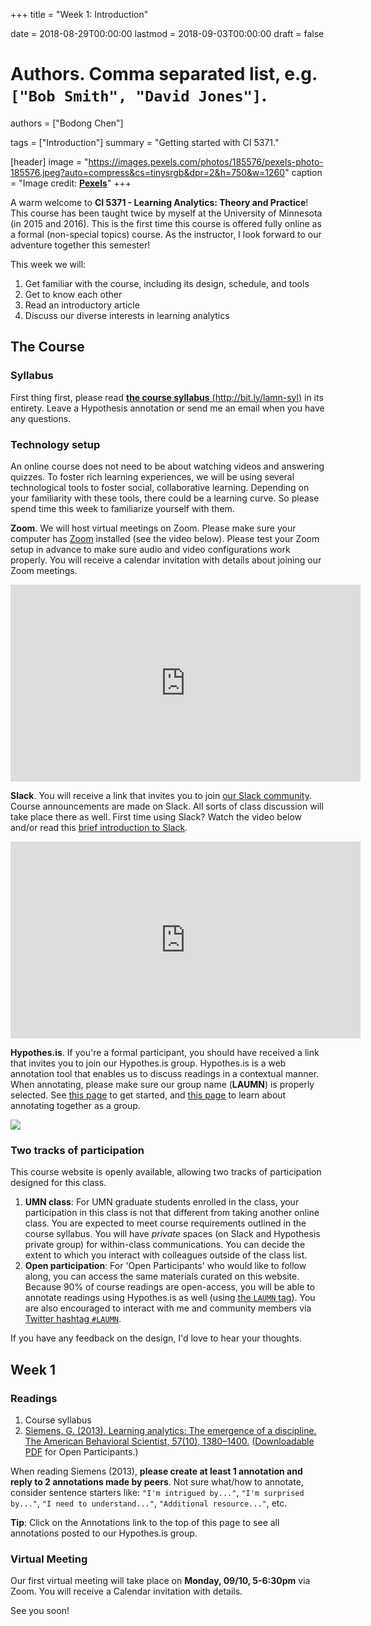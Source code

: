 +++
title = "Week 1: Introduction"

date = 2018-08-29T00:00:00
lastmod = 2018-09-03T00:00:00
draft = false

# Authors. Comma separated list, e.g. `["Bob Smith", "David Jones"]`.
authors = ["Bodong Chen"]

tags = ["Introduction"]
summary = "Getting started with CI 5371."

[header]
image = "https://images.pexels.com/photos/185576/pexels-photo-185576.jpeg?auto=compress&cs=tinysrgb&dpr=2&h=750&w=1260"
caption = "Image credit: [**Pexels**](https://www.pexels.com/photo/analytics-text-185576/)"
+++

A warm welcome to **CI 5371 - Learning Analytics: Theory and Practice**! This course has been taught twice by myself at the University of Minnesota (in 2015 and 2016). This is the first time this course is offered fully online as a formal (non-special topics) course. As the instructor, I look forward to our adventure together this semester!

This week we will: 

1. Get familiar with the course, including its design, schedule, and tools
1. Get to know each other
2. Read an introductory article
3. Discuss our diverse interests in learning analytics

## The Course

### Syllabus

First thing first, please read [**the course syllabus** (http://bit.ly/lamn-syl)](http://bit.ly/lamn-syl) in its entirety. Leave a Hypothesis annotation or send me an email when you have any questions. 

### Technology setup

An online course does not need to be about watching videos and answering quizzes. To foster rich learning experiences, we will be using several technological tools to foster social, collaborative learning. Depending on your familiarity with these tools, there could be a learning curve. So please spend time this week to familiarize yourself with them.

**Zoom**. We will host virtual meetings on Zoom. Please make sure your computer has [Zoom](https://zoom.us/) installed (see the video below). Please test your Zoom setup in advance to make sure audio and video configurations work properly. You will receive a calendar invitation with details about joining our Zoom meetings. 

<iframe width="560" height="315" src="https://www.youtube-nocookie.com/embed/vFhAEoCF7jg?rel=0" frameborder="0" allow="autoplay; encrypted-media" allowfullscreen></iframe>

**Slack**. You will receive a link that invites you to join [our Slack community](https://la-mn.slack.com/). Course announcements are made on Slack. All sorts of class discussion will take place there as well. First time using Slack? Watch the video below and/or read this [brief introduction to Slack](https://get.slack.help/hc/en-us/articles/115004071768-What-is-Slack-).

<iframe width="560" height="315" src="https://www.youtube-nocookie.com/embed/9RJZMSsH7-g?rel=0" frameborder="0" allow="autoplay; encrypted-media" allowfullscreen></iframe>

**Hypothes.is**. If you're a formal participant, you should have received a link that invites you to join our Hypothes.is group. Hypothes.is is a web annotation tool that enables us to discuss readings in a contextual manner. When annotating, please make sure our group name (**LAUMN**) is properly selected. See [this page](https://web.hypothes.is/help/quick-start-guide/) to get started, and [this page](https://web.hypothes.is/help/annotating-with-groups/) to learn about annotating together as a group.

![](https://d242fdlp0qlcia.cloudfront.net/uploads/2018/03/21135305/scopeselector-groupname.png)


### Two tracks of participation

This course website is openly available, allowing two tracks of participation designed for this class.

1. **UMN class**: For UMN graduate students enrolled in the class, your participation in this class is not that different from taking another online class. You are expected to meet course requirements outlined in the course syllabus. You will have *private* spaces (on Slack and Hypothesis private group) for within-class communications. You can decide the extent to which you interact with colleagues outside of the class list.
2. **Open participation**: For 'Open Participants' who would like to follow along, you can access the same materials curated on this website. Because 90% of course readings are open-access, you will be able to annotate readings using Hypothes.is as well (using [the `LAUMN` tag](https://hypothes.is/search?q=tag%3ALAUMN)). You are also encouraged to interact with me and community members via [Twitter hashtag `#LAUMN`](https://twitter.com/search?q=%23LAUMN&src=typd).

If you have any feedback on the design, I'd love to hear your thoughts.

## Week 1

### Readings

1. Course syllabus
2. [Siemens, G. (2013). Learning analytics: The emergence of a discipline. The American Behavioral Scientist, 57(10), 1380–1400.](http://journals.sagepub.com.ezp3.lib.umn.edu/doi/pdf/10.1177/0002764213498851)  ([Downloadable PDF](https://iu.instructure.com/files/56153619/download?download_frd=1) for Open Participants.)

When reading Siemens (2013), **please create at least 1 annotation and reply to 2 annotations made by peers**. Not sure what/how to annotate, consider sentence starters like: `"I'm intrigued by..."`, `"I'm surprised by..."`, `"I need to understand..."`, `"Additional resource..."`, etc.

**Tip**: Click on the Annotations link to the top of this page to see all annotations posted to our Hypothes.is group.

### Virtual Meeting

Our first virtual meeting will take place on **Monday, 09/10, 5-6:30pm** via Zoom. You will receive a Calendar invitation with details. 

See you soon!
